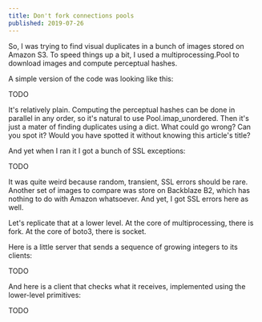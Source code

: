 ```yaml
---
title: Don't fork connections pools
published: 2019-07-26
---
```

So, I was trying to find visual duplicates in a bunch of images stored on Amazon S3.
To speed things up a bit, I used a multiprocessing.Pool to download images and compute perceptual hashes.

A simple version of the code was looking like this:

TODO

It's relatively plain.
Computing the perceptual hashes can be done in parallel in any order, so it's natural to use Pool.imap_unordered.
Then it's just a mater of finding duplicates using a dict.
What could go wrong? Can you spot it? Would you have spotted it without knowing this article's title?

And yet when I ran it I got a bunch of SSL exceptions:

TODO

It was quite weird because random, transient, SSL errors should be rare.
Another set of images to compare was store on Backblaze B2, which has nothing to do with Amazon whatsoever.
And yet, I got SSL errors here as well.

Let's replicate that at a lower level.
At the core of multiprocessing, there is fork.
At the core of boto3, there is socket.

Here is a little server that sends a sequence of growing integers to its clients:

TODO

And here is a client that checks what it receives, implemented using the lower-level primitives:

TODO
